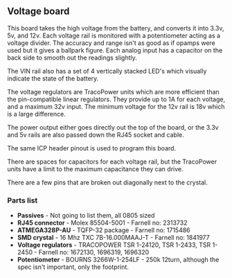 ## Voltage board ##

This board takes the high voltage from the battery, and converts it into 3.3v, 5v, and 12v. Each voltage rail is monitored with a potentiometer acting as a voltage divider. The accuracy and range isn't as good as if opamps were used but it gives a ballpark figure. Each analog input has a capacitor on the back side to smooth out the readings slightly.

The VIN rail also has a set of 4 vertically stacked LED's which visually indicate the state of the battery. 

The voltage regulators are TracoPower units which are more efficient than the pin-compatible linear regulators. They provide up to 1A for each voltage, and a maximum 32v input. The minimum voltage for the 12v rail is 18v which is a large difference.

The power output either goes directly out the top of the board, or the 3.3v and 5v rails are also passed down the RJ45 socket and cable.

The same ICP header pinout is used to program this board. 

There are spaces for capacitors for each voltage rail, but the TracoPower units have a limit to the maximum capacitance they can drive. 

There are a few pins that are broken out diagonally next to the crystal.

### Parts list ###

- **Passives** - Not going to list them, all 0805 sized
- **RJ45 connector** - Molex 85504-5001 - Farnell no: 2313732
- **ATMEGA328P-AU** - TQFP-32 package - Farnell no: 1715486
- **SMD crystal** - 16 Mhz TXC 7B-16.000MAAJ-T - Farnell no: 1841977
- **Voltage regulators** - TRACOPOWER TSR 1-24120, TSR 1-2433, TSR 1-2450 - Farnell no: 1672130, 1696319, 1696320
- **Potentiometer** - BOURNS 3266W-1-254LF - 250k 12turn, although the spec isn't important, only the footprint. 